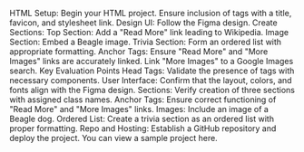 
HTML Setup:
Begin your HTML project.
Ensure inclusion of <head> tags with a title, favicon, and stylesheet link.
Design UI: Follow the Figma design.
Create Sections:
Top Section: Add a "Read More" link leading to Wikipedia.
Image Section: Embed a Beagle image.
Trivia Section: Form an ordered list with appropriate formatting.
Anchor Tags:
Ensure "Read More" and "More Images" links are accurately linked.
Link "More Images" to a Google Images search.
Key Evaluation Points
Head Tags: Validate the presence of <head> tags with necessary components.
User Interface: Confirm that the layout, colors, and fonts align with the Figma design.
Sections: Verify creation of three sections with assigned class names.
Anchor Tags: Ensure correct functioning of "Read More" and "More Images" links.
Images: Include an image of a Beagle dog.
Ordered List: Create a trivia section as an ordered list with proper formatting.
Repo and Hosting: Establish a GitHub repository and deploy the project. You can view a sample project here.
